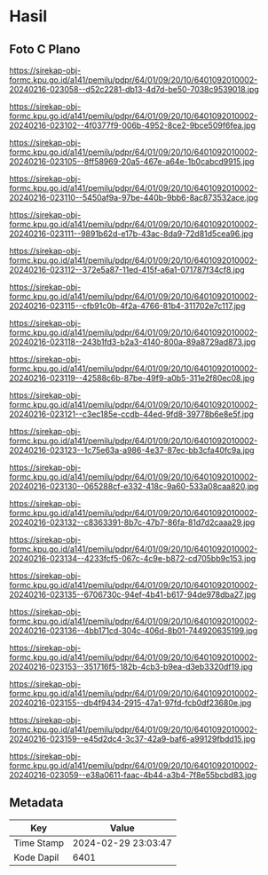 # Hasil

## Foto C Plano

https://sirekap-obj-formc.kpu.go.id/a141/pemilu/pdpr/64/01/09/20/10/6401092010002-20240216-023058--d52c2281-db13-4d7d-be50-7038c9539018.jpg

https://sirekap-obj-formc.kpu.go.id/a141/pemilu/pdpr/64/01/09/20/10/6401092010002-20240216-023102--4f0377f9-006b-4952-8ce2-9bce509f6fea.jpg

https://sirekap-obj-formc.kpu.go.id/a141/pemilu/pdpr/64/01/09/20/10/6401092010002-20240216-023105--8ff58969-20a5-467e-a64e-1b0cabcd9915.jpg

https://sirekap-obj-formc.kpu.go.id/a141/pemilu/pdpr/64/01/09/20/10/6401092010002-20240216-023110--5450af9a-97be-440b-9bb6-8ac873532ace.jpg

https://sirekap-obj-formc.kpu.go.id/a141/pemilu/pdpr/64/01/09/20/10/6401092010002-20240216-023111--9891b62d-e17b-43ac-8da9-72d81d5cea96.jpg

https://sirekap-obj-formc.kpu.go.id/a141/pemilu/pdpr/64/01/09/20/10/6401092010002-20240216-023112--372e5a87-11ed-415f-a6a1-071787f34cf8.jpg

https://sirekap-obj-formc.kpu.go.id/a141/pemilu/pdpr/64/01/09/20/10/6401092010002-20240216-023115--cfb91c0b-4f2a-4766-81b4-311702e7c117.jpg

https://sirekap-obj-formc.kpu.go.id/a141/pemilu/pdpr/64/01/09/20/10/6401092010002-20240216-023118--243b1fd3-b2a3-4140-800a-89a8729ad873.jpg

https://sirekap-obj-formc.kpu.go.id/a141/pemilu/pdpr/64/01/09/20/10/6401092010002-20240216-023119--42588c6b-87be-49f9-a0b5-311e2f80ec08.jpg

https://sirekap-obj-formc.kpu.go.id/a141/pemilu/pdpr/64/01/09/20/10/6401092010002-20240216-023121--c3ec185e-ccdb-44ed-9fd8-39778b6e8e5f.jpg

https://sirekap-obj-formc.kpu.go.id/a141/pemilu/pdpr/64/01/09/20/10/6401092010002-20240216-023123--1c75e63a-a986-4e37-87ec-bb3cfa40fc9a.jpg

https://sirekap-obj-formc.kpu.go.id/a141/pemilu/pdpr/64/01/09/20/10/6401092010002-20240216-023130--065288cf-e332-418c-9a60-533a08caa820.jpg

https://sirekap-obj-formc.kpu.go.id/a141/pemilu/pdpr/64/01/09/20/10/6401092010002-20240216-023132--c8363391-8b7c-47b7-86fa-81d7d2caaa29.jpg

https://sirekap-obj-formc.kpu.go.id/a141/pemilu/pdpr/64/01/09/20/10/6401092010002-20240216-023134--4233fcf5-067c-4c9e-b872-cd705bb9c153.jpg

https://sirekap-obj-formc.kpu.go.id/a141/pemilu/pdpr/64/01/09/20/10/6401092010002-20240216-023135--6706730c-94ef-4b41-b617-94de978dba27.jpg

https://sirekap-obj-formc.kpu.go.id/a141/pemilu/pdpr/64/01/09/20/10/6401092010002-20240216-023136--4bb171cd-304c-406d-8b01-744920635199.jpg

https://sirekap-obj-formc.kpu.go.id/a141/pemilu/pdpr/64/01/09/20/10/6401092010002-20240216-023153--351716f5-182b-4cb3-b9ea-d3eb3320df19.jpg

https://sirekap-obj-formc.kpu.go.id/a141/pemilu/pdpr/64/01/09/20/10/6401092010002-20240216-023155--db4f9434-2915-47a1-97fd-fcb0df23680e.jpg

https://sirekap-obj-formc.kpu.go.id/a141/pemilu/pdpr/64/01/09/20/10/6401092010002-20240216-023159--e45d2dc4-3c37-42a9-baf6-a99129fbdd15.jpg

https://sirekap-obj-formc.kpu.go.id/a141/pemilu/pdpr/64/01/09/20/10/6401092010002-20240216-023059--e38a0611-faac-4b44-a3b4-7f8e55bcbd83.jpg


## Metadata

| Key        | Value               |
| ---------- | ------------------- |
| Time Stamp | 2024-02-29 23:03:47 |
| Kode Dapil | 6401                |



